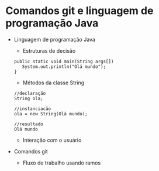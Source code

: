 # Comandos git e linguagem de programação Java

*  Linguagem de programação Java 

    - Estruturas de decisão
    ```
    public static void main(String args[])
       System.out.println("Olá mundo");
    }
    ```
    
    - Métodos da classe String
    ```
    //declaração
    String ola;
    
    //instanciacão
    ola = new String(Olá mundo);
    
    //resultado
    Olá mundo
    ```
    
    - Interação com o usuário

* Comandos git

    - Fluxo de trabalho usando ramos
